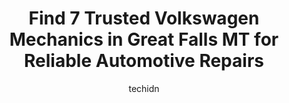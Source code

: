 ---
layout: ampstory
image: https://images.unsplash.com/photo-1563059999-9bcd13ce672d?ixlib=rb-4.0.3&ixid=MnwxMjA3fDB8MHxwaG90by1wYWdlfHx8fGVufDB8fHx8&auto=format&fit=crop&w=640&h=853&q=80
author: techidn
featured: false
description: Searching for the finest Volkswagen Mechanic in Great Falls MT, USA? Look no further than the 7 best Volkswagen Mechanic in the area, where youll find a team of highly qualified professiona
title: Find 7 Trusted Volkswagen Mechanics in Great Falls MT for Reliable Automotive Repairs
cover:
   title: Find 7 Trusted Volkswagen Mechanics in Great Falls MT for Reliable Automotive Repairs
   subtitle: Rickpate
   background: https://images.unsplash.com/photo-1563059999-9bcd13ce672d?ixlib=rb-4.0.3&ixid=MnwxMjA3fDB8MHxwaG90by1wYWdlfHx8fGVufDB8fHx8&auto=format&fit=crop&w=640&h=853&q=80

pages: 
 - layout: thirds
   top: <h1>#1 Petes Auto Sales</h1>
   bottom: "<p>Super easy and smooth transaction at Petes Auto. I did my due diligence on the vehicle I wanted to purchase, so I sent in an email to confirm availability. I got a messa</p>"
   background: https://www.knot35.com/toplist/wp-content/uploads/2023/06/best-volkswagen-mechanic-1-in-great-falls-mt-1685841072.jpeg
   backgroundblur: true
 - layout: thirds
   top: <h1>#2 Great Falls Auto Repair</h1>
   bottom: "<p>1121 25th Ave NE Unit 4, Black Eagle, MT 59414, United States</p>"
   background: https://www.knot35.com/toplist/wp-content/uploads/2023/06/best-volkswagen-mechanic-2-in-great-falls-mt-1685841073.jpeg
   cta:
      link: https://www.knot35.com/toplist/find-7-trusted-volkswagen-mechanics-in-great-falls-mt-for-reliable-automotive-repairs/
      text: Find 7 Trusted Volkswagen Mechanics in Great Falls MT for Reliable Automotive Repairs
 - layout: thirds
   top: <h1>#3 Carnahans Towing & Repair, Inc.</h1>
   bottom: "<p>905 Smelter Ave NE, Great Falls, MT 59404, United States</p>"
   background: https://www.knot35.com/toplist/wp-content/uploads/2023/06/best-volkswagen-mechanic-3-in-great-falls-mt-1685841073.jpeg
   cta:
      link: https://www.knot35.com/toplist/find-7-trusted-volkswagen-mechanics-in-great-falls-mt-for-reliable-automotive-repairs/
      text: Find 7 Trusted Volkswagen Mechanics in Great Falls MT for Reliable Automotive Repairs
 - layout: thirds
   top: <h1>#4 Mr. Tune Up</h1>
   bottom: "<p>800 1st Ave N, Great Falls, MT 59401, United States</p>"
   background: https://images.unsplash.com/photo-1488554378835-f7acf46e6c98?ixlib=rb-4.0.3&ixid=MnwxMjA3fDB8MHxwaG90by1wYWdlfHx8fGVufDB8fHx8&auto=format&fit=crop&w=640&h=853&q=80
   cta:
      link: https://www.knot35.com/toplist/find-7-trusted-volkswagen-mechanics-in-great-falls-mt-for-reliable-automotive-repairs/
      text: Find 7 Trusted Volkswagen Mechanics in Great Falls MT for Reliable Automotive Repairs
 - layout: thirds
   top: <h1>#5 15th Street Service Center</h1>
   bottom: "<p>1501 10th Ave S, Great Falls, MT 59405, United States</p>"
   background: https://images.unsplash.com/photo-1553949345-eb786bb3f7ba?ixlib=rb-4.0.3&ixid=MnwxMjA3fDB8MHxwaG90by1wYWdlfHx8fGVufDB8fHx8&auto=format&fit=crop&w=640&h=853&q=80
   cta:
      link: https://www.knot35.com/toplist/find-7-trusted-volkswagen-mechanics-in-great-falls-mt-for-reliable-automotive-repairs/
      text: Find 7 Trusted Volkswagen Mechanics in Great Falls MT for Reliable Automotive Repairs
 - layout: thirds
   top: <h1>#6 Fritzs Auto Repair</h1>
   bottom: "<p>523 2nd Ave S, Great Falls, MT 59405, United States</p>"
   background: https://plus.unsplash.com/premium_photo-1664640458616-3c74f8cb4589?ixlib=rb-4.0.3&ixid=MnwxMjA3fDB8MHxwaG90by1wYWdlfHx8fGVufDB8fHx8&auto=format&fit=crop&w=640&h=853&q=80
   cta:
      link: https://www.knot35.com/toplist/find-7-trusted-volkswagen-mechanics-in-great-falls-mt-for-reliable-automotive-repairs/
      text: Find 7 Trusted Volkswagen Mechanics in Great Falls MT for Reliable Automotive Repairs
 - layout: thirds
   top: <h1>#7 Speedy Glass Featuring the NOVUS Windshield Repair System</h1>
   bottom: "<p>2125 10th Ave S, Great Falls, MT 59405, United States</p>"
   background: https://images.unsplash.com/photo-1599422314077-f4dfdaa4cd09?ixlib=rb-4.0.3&ixid=MnwxMjA3fDB8MHxwaG90by1wYWdlfHx8fGVufDB8fHx8&auto=format&fit=crop&w=640&h=853&q=80
   cta:
      link: https://www.knot35.com/toplist/find-7-trusted-volkswagen-mechanics-in-great-falls-mt-for-reliable-automotive-repairs/
      text: Find 7 Trusted Volkswagen Mechanics in Great Falls MT for Reliable Automotive Repairs
 - layout: thirds
   middle: Continue reading...
   background: https://images.unsplash.com/photo-1522441815192-d9f04eb0615c?ixlib=rb-4.0.3&ixid=MnwxMjA3fDB8MHxwaG90by1wYWdlfHx8fGVufDB8fHx8&auto=format&fit=crop&w=640&h=853&q=80
   cta:
      link: https://www.knot35.com/toplist/find-7-trusted-volkswagen-mechanics-in-great-falls-mt-for-reliable-automotive-repairs/
      text: Find 7 Trusted Volkswagen Mechanics in Great Falls MT for Reliable Automotive Repairs
      
---